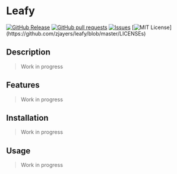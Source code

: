 # Leafy
[![GitHub Release](https://img.shields.io/github/release/zjayers/leafy.svg?style=flat)]()
[![GitHub pull requests](https://img.shields.io/github/issues-pr/zjayers/leafy.svg?style=flat)]()
[![Issues](https://img.shields.io/github/issues-raw/zjayers/leafy.svg?maxAge=25000)](https://github.com/zjayers/leafy/issues)
[![MIT License](https://img.shields.io/apm/l/atomic-ui.svg?)](https://github.com/zjayers/leafy/blob/master/LICENSEs)

## Description

> Work in progress

## Features

> Work in progress

## Installation

> Work in progress

## Usage

> Work in progress